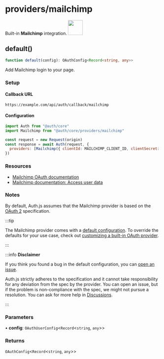 # providers/mailchimp

<div style={{backgroundColor: "#000", display: "flex", justifyContent: "space-between", color: "#fff", padding: 16}}>
<span>Built-in <b>Mailchimp</b> integration.</span>
<a href="https://mailchimp.com">
  <img style={{display: "block"}} src="https://authjs.dev/img/providers/mailchimp.svg" height="48" width="48"/>
</a>
</div>

## default()

```ts
function default(config): OAuthConfig<Record<string, any>>
```

Add Mailchimp login to your page.

### Setup

#### Callback URL
```
https://example.com/api/auth/callback/mailchimp
```

#### Configuration
```js
import Auth from "@auth/core"
import Mailchimp from "@auth/core/providers/mailchimp"

const request = new Request(origin)
const response = await Auth(request, {
  providers: [Mailchimp({ clientId: MAILCHIMP_CLIENT_ID, clientSecret: MAILCHIMP_CLIENT_SECRET })],
})
```

### Resources

 - [Mailchimp OAuth documentation](https://admin.mailchimp.com/account/oauth2/client/)
 - [Mailchimp documentation: Access user data](https://mailchimp.com/developer/marketing/guides/access-user-data-oauth-2/)

### Notes

By default, Auth.js assumes that the Mailchimp provider is
based on the [OAuth 2](https://www.rfc-editor.org/rfc/rfc6749.html) specification.

:::tip

The Mailchimp provider comes with a [default configuration](https://github.com/nextauthjs/next-auth/blob/main/packages/core/src/providers/mailchimp.ts).
To override the defaults for your use case, check out [customizing a built-in OAuth provider](https://authjs.dev/guides/providers/custom-provider#override-default-options).

:::

:::info **Disclaimer**

If you think you found a bug in the default configuration, you can [open an issue](https://authjs.dev/new/provider-issue).

Auth.js strictly adheres to the specification and it cannot take responsibility for any deviation from
the spec by the provider. You can open an issue, but if the problem is non-compliance with the spec,
we might not pursue a resolution. You can ask for more help in [Discussions](https://authjs.dev/new/github-discussions).

:::

### Parameters

• **config**: `OAuthUserConfig`\<`Record`\<`string`, `any`\>\>

### Returns

`OAuthConfig`\<`Record`\<`string`, `any`\>\>
